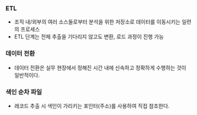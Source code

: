 ### ETL
* 조직 내/외부의 여러 소스들로부터 분석을 위한 저장소로 데이터를 이동시키는 일련의 프로세스
* ETL 단계는 전체 추출을 기다리지 않고도 변환, 로드 과정이 진행 가능

### 데이터 전환
* 데이터 전환은 실무 현장에서 정해진 시간 내에 신속하고 정확하게 수행하는 것이 일반적이다.

### 색인 순차 파일
* 레코드 추출 시 색인이 가리키는 포인터(주소)를 사용하여 직접 참조한다.